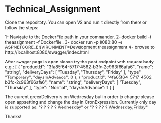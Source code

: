 # Technical_Assignment
Clone the repositoty.
You can open VS and run it directly from there or follow the steps:

  1- Navigate to the DockerFile path in your commander.
  2- docker build -t theassignment -f Dockerfile .
  3- docker run -p 8080:80 -e ASPNETCORE_ENVIRONMENT=Development theassignment
  4- browse to http://localhost:8080/swagger/index.html

After swager page is open please try the post endpoint with request body e.g.:
[
  {
    "productId": "3fa85f64-5717-4562-b3fc-2c963f66afa6",
    "name": "string",
    "deliveryDays": [
      "Tuesday", "Thursday", "Friday"
    ],
    "type": "Temporary",
    "daysInAdvance": 0
  },
{
    "productId": "4fa85f64-5717-4562-b3fc-2c963f66afa6",
    "name": "string",
    "deliveryDays": [
       "Tuesday", "Thursday"
    ],
    "type": "Normal",
    "daysInAdvance": 1
  }
]

The current greenDelivery is on Wednesday but in order to change please open appsetting and change the day in CronExpression.
Currently only day is supported as:
"? ? ? ? ? Wednesday"
or 
"? ? ? ? ? Wednesday,Friday"

Thanks!